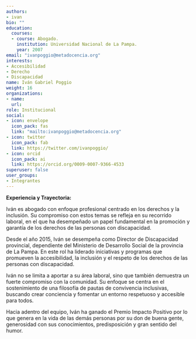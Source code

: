 ```yaml
---
authors:
- ivan
bio: ""
education:
  courses:
  - course: Abogado.
    institution: Universidad Nacional de La Pampa.  
    year: 2007
email: "ivanpoggio@metadocencia.org"
interests:
- Accesibilidad
- Derecho
- Discapacidad
name: Iván Gabriel Poggio
weight: 16
organizations:
- name: 
  url: 
role: Institucional
social:
- icon: envelope
  icon_pack: fas
  link: "mailto:ivanpoggio@metadocencia.org"
- icon: twitter
  icon_pack: fab
  link: https://twitter.com/ivanpoggio/
- icon: orcid
  icon_pack: ai
  link: https://orcid.org/0009-0007-9366-4533
superuser: false
user_groups:
- Integrantes
---
```


**Experiencia y Trayectoria:**

Iván es abogado con enfoque profesional centrado en los derechos y la inclusión. Su compromiso con estos temas se refleja en su recorrido laboral, en el que ha desempeñado un papel fundamental en la promoción y garantía de los derechos de las personas con discapacidad.

Desde el año 2015, Iván se desempeña como Director de Discapacidad provincial, dependiente del Ministerio de Desarrollo Social de la provincia de La Pampa. 
En este rol ha liderado iniciativas y programas que promueven la accesibilidad, la inclusión y el respeto de los derechos de las personas con discapacidad.

Iván no se limita a aportar a su área laboral, sino que también demuestra un fuerte compromiso con la comunidad. Su enfoque se centra en el sostenimiento de una filosofía de pautas de convivencia inclusivas, buscando crear conciencia y fomentar un entorno respetuoso y accesible para todos.

Hacia adentro del equipo, Iván ha ganado el Premio Impacto Positivo por lo que genera en la vida de las demás personas por su don de buena gente, generosidad con sus conocimientos, predisposición y gran sentido del humor.
